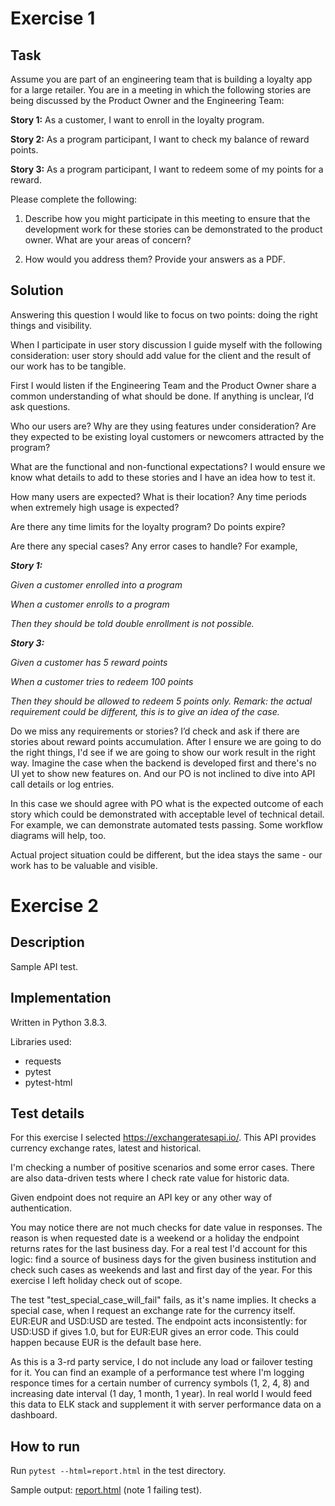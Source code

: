 # Exercise 1
## Task
Assume you are part of an engineering team that is building a loyalty app for a large retailer.
You are in a meeting in which the following stories are being discussed by the Product Owner
and the Engineering Team:

**Story 1:** As a customer, I want to enroll in the loyalty program.

**Story 2:** As a program participant, I want to check my balance of reward points.

**Story 3:** As a program participant, I want to redeem some of my points for a reward.

Please complete the following:

1. Describe how you might participate in this meeting to ensure that the development work for
these stories can be demonstrated to the product owner. What are your areas of concern?

2. How would you address them? Provide your answers as a PDF.

## Solution
Answering this question I would like to focus on two points: doing the right things and visibility.

When I participate in user story discussion I guide myself with the following consideration: user story should add value for the client and the result of our work has to be tangible.

First I would listen if the Engineering Team and the Product Owner share a common understanding of what should be done. If anything is unclear, I’d ask questions.

Who our users are? Why are they using features under consideration? Are they expected to be existing loyal customers or newcomers attracted by the program?

What are the functional and non-functional expectations? I would ensure we know what details to add to these stories and I have an idea how to test it.

How many users are expected? What is their location? Any time periods when extremely high usage is expected?

Are there any time limits for the loyalty program? Do points expire?

Are there any special cases? Any error cases to handle? For example,

__*Story 1:*__

_Given a customer enrolled into a program_

_When a customer enrolls to a program_

_Then they should be told double enrollment is not possible._

__*Story 3:*__

_Given a customer has 5 reward points_

_When a customer tries to redeem 100 points_

_Then they should be allowed to redeem 5 points only. Remark: the actual requirement could be different, this is to give an idea of the case._

Do we miss any requirements or stories? I’d check and ask if there are stories about reward points accumulation.
After I ensure we are going to do the right things, I'd see if we are going to show our work result in the right way. Imagine the case when the backend is developed first and there's no UI yet to show new features on. And our PO is not inclined to dive into API call details or log entries.

In this case we should agree with PO what is the expected outcome of each story which could be demonstrated with acceptable level of technical detail. For example, we can demonstrate automated tests passing. Some workflow diagrams will help, too.

Actual project situation could be different, but the idea stays the same - our work has to be valuable and visible.

# Exercise 2
## Description
Sample API test.

## Implementation
Written in Python 3.8.3.

Libraries used: 
* requests
* pytest
* pytest-html

## Test details
For this exercise I selected https://exchangeratesapi.io/. This API provides currency exchange rates, latest and historical.

I'm checking a number of positive scenarios and some error cases. There are also data-driven tests where I check rate value for historic data.

Given endpoint does not require an API key or any other way of authentication.

You may notice there are not much checks for date value in responses. The reason is when requested date is a weekend or a holiday the endpoint returns rates for the last business day. For a real test I'd account for this logic: find a source of business days for the given business institution and check such cases as weekends and last and first day of the year. For this exercise I left holiday check out of scope.

The test "test_special_case_will_fail" fails, as it's name implies. It checks a special case, when I request an exchange rate for the currency itself. EUR:EUR and USD:USD are tested. The endpoint acts inconsistently: for USD:USD if gives 1.0, but for EUR:EUR gives an error code. This could happen because EUR is the default base here.

As this is a 3-rd party service, I do not include any load or failover testing for it. You can find an example of a performance test where I'm logging responce times for a certain number of currency symbols (1, 2, 4, 8) and increasing date interval (1 day, 1 month, 1 year). In real world I would feed this data to ELK stack and supplement it with server performance data on a dashboard.

## How to run
Run `pytest --html=report.html` in the test directory.

Sample output: [report.html](report.html) (note 1 failing test).
